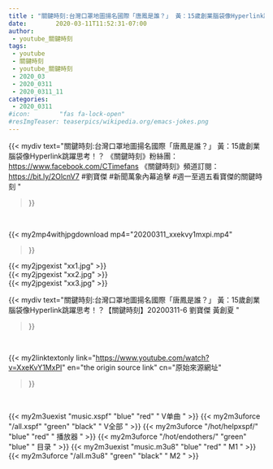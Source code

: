 ```yaml
---
title : "關鍵時刻:台灣口罩地圖揚名國際「唐鳳是誰？」 黃：15歲創業腦袋像Hyperlink跳躍思考！？【關鍵時刻】20200311-6 劉寶傑 黃創夏 "
date:        2020-03-11T11:52:31-07:00
author:
 - youtube_關鍵時刻
tags:
 - youtube
 - 關鍵時刻
 - youtube_關鍵時刻
 - 2020_03
 - 2020_0311
 - 2020_0311_11
categories:
 - 2020_0311
#icon:        "fas fa-lock-open"
#resImgTeaser: teaserpics/wikipedia.org/emacs-jokes.png
---
```


{{< mydiv text="關鍵時刻:台灣口罩地圖揚名國際「唐鳳是誰？」 黃：15歲創業腦袋像Hyperlink跳躍思考！？  《關鍵時刻》粉絲團：https://www.facebook.com/CTimefans 《關鍵時刻》頻道訂閱：https://bit.ly/2OlcnV7  #劉寶傑 #新聞萬象內幕追擊 #週一至週五看寶傑的關鍵時刻 "
>}}
<br>


{{< my2mp4withjpgdownload mp4="20200311_xxekvy1mxpi.mp4"
>}}

{{< my2jpgexist "xx1.jpg" >}}<br>
{{< my2jpgexist "xx2.jpg" >}}<br>
{{< my2jpgexist "xx3.jpg" >}}<br>



{{< mydiv text="關鍵時刻:台灣口罩地圖揚名國際「唐鳳是誰？」 黃：15歲創業腦袋像Hyperlink跳躍思考！？【關鍵時刻】20200311-6 劉寶傑 黃創夏 "
>}}
<br>

{{< my2linktextonly link="https://www.youtube.com/watch?v=XxeKvY1MxPI"
en="the origin source link" cn="原始來源網址"
>}}


<br>

{{< my2m3uexist "music.xspf"        "blue"   "red"    " V单曲 " >}} {{< my2m3uforce "/all.xspf"         "green"  "black"  " V全部 " >}} {{< my2m3uforce "/hot/helpxspf/"    "blue"   "red"    " 播放器 " >}} {{< my2m3uforce "/hot/endothers/"   "green"  "blue"   " 目录 " >}} {{< my2m3uexist "music.m3u8"        "blue"   "red"    " M1 " >}} {{< my2m3uforce "/all.m3u8"         "green"  "black"  " M2 " >}} 

